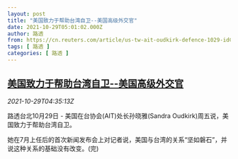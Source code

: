 ```yaml
---
layout: post
title: "美国致力于帮助台湾自卫--美国高级外交官"
date: 2021-10-29T05:01:02.000Z
author: 路透
from: https://cn.reuters.com/article/us-tw-ait-oudkirk-defence-1029-idCNKBS2HJ0G4
tags: [ 路透 ]
categories: [ 路透 ]
---
```

<!--1635483662000-->
[美国致力于帮助台湾自卫--美国高级外交官](https://cn.reuters.com/article/us-tw-ait-oudkirk-defence-1029-idCNKBS2HJ0G4)
------

<div>
<div><i>2021-10-29T04:35:13Z</i></div><p>路透台北10月29日 - 美国在台协会(AIT)处长孙晓雅(Sandra Oudkirk)周五说，美国致力于帮助台湾自卫。</p><p>她在7月上任后的首次新闻发布会上对记者说，美国与台湾的关系“坚如磐石”，并说这种关系的基础没有改变。(完)</p>
</div>
